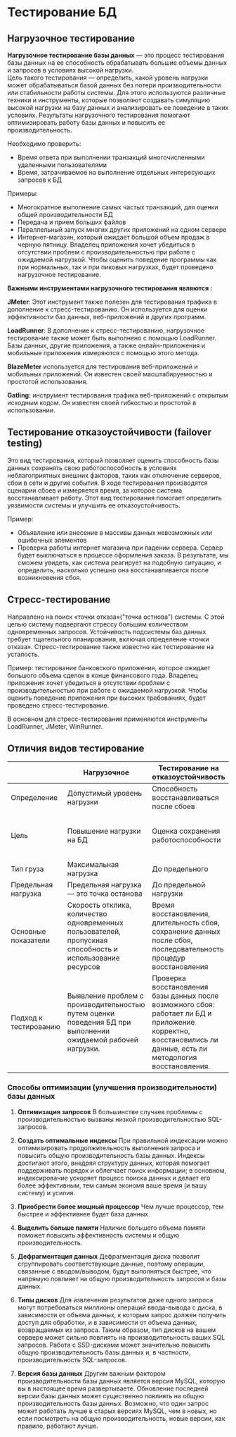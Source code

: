 # Тестирование БД

## Нагрузочное тестирование

**Нагрузочное тестирование базы данных** — это процесс тестирования базы данных на ее способность обрабатывать большие объемы данных и запросов в условиях высокой нагрузки.  
Цель такого тестирования — определить, какой уровень нагрузки может обрабатываться базой данных без потери производительности или стабильности работы системы. Для этого используются различные техники и инструменты, которые позволяют создавать симуляцию высокой нагрузки на базу данных и анализировать ее поведение в таких условиях. Результаты нагрузочного тестирования помогают оптимизировать работу базы данных и повысить ее производительность.

Необходимо проверить:  

- Время ответа при выполнении транзакций многочисленными удаленными пользователями  
- Время, затрачиваемое на выполнение отдельных интересующих запросов к БД  

Примеры:

- Многократное выполнение самых частых транзакций, для оценки общей производительности БД  
- Передача и прием больших файлов  
- Параллельный запуск многих других приложений на одном сервере  
- Интернет-магазин, который ожидает большой объем продаж в черную пятницу. Владелец приложения хочет убедиться в отсутствии проблем с производительностью при работе с ожидаемой нагрузкой. Чтобы оценить поведение программы как при нормальных, так и при пиковых нагрузках, будет проведено нагрузочное тестирование.

**Важными инструментами нагрузочного тестирования являются :**

**JMeter**: Этот инструмент также полезен для тестирования трафика в дополнение к стресс-тестированию. Он используется для оценки эффективности баз данных, веб-приложений и других программ.

**LoadRunner**: В дополнение к стресс-тестированию, нагрузочное тестирование также может быть выполнено с помощью LoadRunner. Базы данных, другие приложения, а также онлайн-приложения и мобильные приложения измеряются с помощью этого метода.

**BlazeMeter** используется для тестирования веб-приложений и мобильных приложений. Он известен своей масштабируемостью и простотой использования.

**Gatling:** инструмент тестирования трафика веб-приложений с открытым исходным кодом. Он известен своей гибкостью и простотой в использовании.

## Тестирование отказоустойчивости (failover testing)

Это вид тестирования, который позволяет оценить способность базы данных сохранять свою работоспособность в условиях неблагоприятных внешних факторов, таких как отключение серверов, сбои в сети и другие события. В ходе тестирования производятся сценарии сбоев и измеряется время, за которое система восстанавливает работу. Этот вид тестирования помогает определить уязвимости системы и улучшить ее отказоустойчивость.

Пример:  

- Объявление или внесение в массивы данных невозможных или ошибочных элементов 
- Проверка работы интернет магазина при падении сервера. Сервер будет выключаться в процессе оформления заказа. В результате, мы сможем увидеть, как система реагирует на подобную ситуацию, и определить, насколько успешно она восстанавливается после возникновения сбоя. 

## Стресс-тестирование

Направлено на поиск «точки отказа»("точка остнова") системы. С этой целью систему подвергают стрессу большим количеством одновременных запросов. Устойчивость подсистемы баз данных требует тщательного планирования, включая определение «точки отказа». Стресс-тестирование также известно как тестирование на усталость.

Пример: тестирование банковского приложения, которое ожидает большого объема сделок в конце финансового года. Владелец приложения хочет убедиться в отсутствии проблем с производительностью при работе с ожидаемой нагрузкой. Чтобы оценить поведение приложения при высоких требованиях, будет проведено стресс-тестирование.

В основном для стресс-тестирования применяются инструменты LoadRunner, JMeter, WinRunner.

## Отличия видов тестирование

|                       | Нагрузочное                                                                                                          | Тестирование на отказоустойчивость        | Стресс-тестирование                                                                                                                          |
|-----------------------|----------------------------------------------------------------------------------------------------------------------|-------------------------------------------|----------------------------------------------------------------------------------------------------------------------------------------------|
| Определение           | Допустимый уровень нагрузки                                                                                          | Способность восстанавливаться после сбоев | "точка отказа"/"точка остнова"                                                                                                                               |
| Цель                  | Повышение нагрузки на БД                                                                                             | Оценка сохранения работоспособности       | Предотвращение сбоев при увеличении количества запросов                                                                                      |
| Тип груза             | Максимальная нагрузка                                                                                                | До предельного               | Чрезмерный трафик                                                                                                                            |
| Предельная нагрузка   | Предельная нагрузка — это точка останова                                                                             | До предельной нагрузки                            | Выше точки останова                                                                                                                          |
| Основные показатели   | Скорость отклика, количество одновременных пользователей, пропускная способность и использование ресурсов            | Время восстановления, длительность сбоя, сохранение данных после сбоя, последовательность процедур восстановления   | Частота ошибок, критическая точка и максимальный пользовательский трафик                                                                     |
| Подход к тестированию | Выявление проблем с производительностью путем оценки поведения БД при выполнении ожидаемой рабочей нагрузки. | Проверка восстановления базы данных после возможного сбоя: работает ли БД и приложение корректно, восстановились ли данные, есть ли методология восстановления.                                          | Увеличивая нагрузку до тех пор, пока система не перестанет функционировать должным образом, можно определить критическую точку БД |

### Cпособы оптимизации (улучшения производительности) базы данных

1. **Оптимизация запросов**
В большинстве случаев проблемы с производительностью вызваны низкой производительностью SQL-запросов. 

2. **Создать оптимальные индексы**
При правильной индексации можно оптимизировать продолжительность выполнения запроса и повысить общую производительность базы данных. Индексы достигают этого, внедряя структуру данных, которая помогает поддерживать порядок и облегчает поиск информации; в основном, индексирование ускоряет процесс поиска данных и делает его более эффективным, тем самым экономя ваше время (и вашу систему) и усилия.

3. **Приобрести более мощный процессор**
Чем лучше  процессор, тем быстрее и эффективнее будет база данных.  

4. **Выделить больше памяти** Наличие большего объема памяти поможет повысить эффективность системы и общую производительность. 

5. **Дефрагментация данных**
 Дефрагментация диска позволит сгруппировать соответствующие данные, поэтому операции, связанные с вводом/выводом, будут выполняться быстрее, что напрямую повлияет на общую производительность запросов и базы данных.

6. **Типы дисков**
Для извлечения результатов даже одного запроса могут потребоваться миллионы операций ввода-вывода с диска, в зависимости от объема данных, к которым запрос должен получить доступ для обработки, и в зависимости от объема данных, возвращаемых из запроса. Таким образом, тип дисков на вашем сервере может сильно повлиять на производительность ваших SQL запросов. Работа с SSD-дисками может значительно повысить общую производительность базы данных и, в частности, производительность SQL-запросов.

7. **Версия базы данных**
Другим важным фактором производительности базы данных является версия MySQL, которую вы в настоящее время развертываете. Обновление последней версии базы данных может существенно повлиять на общую производительность базы данных. Возможно, что один запрос может работать лучше в старых версиях MySQL, чем в новых, но если посмотреть на общую производительность, новые версии, как правило, работают лучше.

